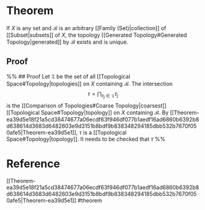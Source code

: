 # Theorem
If $X$ is any set and $\mathcal{B}$ is an arbitrary [[Family (Set)|collection]] of [[Subset|subsets]] of $X$, the topology [[Generated Topology#Generated Topology|generated]] by $\mathcal{B}$ exists and is unique.
## Proof
%% ## Proof
Let $\mathfrak{T}$ be the set of all [[Topological Space#Topology|topologies]] on $X$ containing $\mathcal{B}$. The intersection
$$
	\tau = \bigcap_{\tau_j \in \mathfrak{T}}\tau_j
$$
is the [[Comparison of Topologies#Coarse Topology|coarsest]] [[Topological Space#Topology|topology]] on $X$ containing $\mathcal{B}.$ By [[Theorem-ea39d5e18f21a5cd38474677a06ecdf63f946df077b1aedf16ad6860b6392b8d638614d3683d6482603e9d3151b8bdf9b838348294185dbb532b7670f050afe5|Theorem-ea39d5e1]], $\tau$ is a [[Topological Space#Topology|topology]]. It needs to be checked that $\tau$ %% 

# Reference
[[Theorem-ea39d5e18f21a5cd38474677a06ecdf63f946df077b1aedf16ad6860b6392b8d638614d3683d6482603e9d3151b8bdf9b838348294185dbb532b7670f050afe5|Theorem-ea39d5e1]]
#theorem 